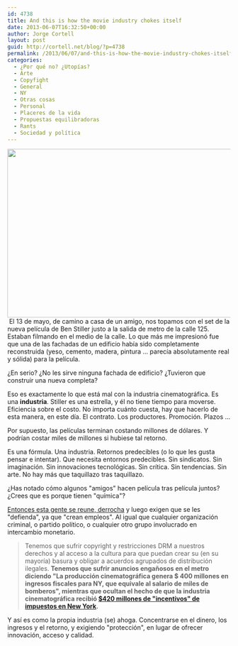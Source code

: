 ```yaml
---
id: 4738
title: And this is how the movie industry chokes itself
date: 2013-06-07T16:32:50+00:00
author: Jorge Cortell
layout: post
guid: http://cortell.net/blog/?p=4738
permalink: /2013/06/07/and-this-is-how-the-movie-industry-chokes-itself/
categories:
  - ¿Por qué no? ¿Utopías?
  - Arte
  - Copyfight
  - General
  - NY
  - Otras cosas
  - Personal
  - Placeres de la vida
  - Propuestas equilibradoras
  - Rants
  - Sociedad y polí­tica
---
```

<img class="aligncenter" alt="" src="https://lh3.googleusercontent.com/-YsdV_Fm8Rqc/UbI9jQRlxII/AAAAAAAAL6U/PnyJqRUPn2w/w506-h380-o/20130518_192804.jpg" width="506" height="380" /> El 13 de mayo, de camino a casa de un amigo, nos topamos con el set de la nueva película de Ben Stiller justo a la salida de metro de la calle 125. Estaban filmando en el medio de la calle. Lo que más me impresionó fue que una de las fachadas de un edificio había sido completamente reconstruida (yeso, cemento, madera, pintura ... parecía absolutamente real y sólida) para la película.

¿En serio? ¿No les sirve ninguna fachada de edificio? ¿Tuvieron que construir una nueva completa?

Eso es exactamente lo que está mal con la industria cinematográfica. Es una **industria**. Stiller es una estrella, y él no tiene tiempo para moverse. Eficiencia sobre el costo. No importa cuánto cuesta, hay que hacerlo de esta manera, en este día. El contrato. Los productores. Promoción. Plazos ...

Por supuesto, las películas terminan costando millones de dólares. Y podrían costar miles de millones si hubiese tal retorno.

Es una fórmula. Una industria. Retornos predecibles (o lo que les gusta pensar e intentar). Que necesita entornos predecibles. Sin sindicatos. Sin imaginación. Sin innovaciones tecnológicas. Sin crítica. Sin tendencias. Sin arte. No hay más que taquillazo tras taquillazo.

¿Has notado cómo algunos "amigos" hacen película tras película juntos? ¿Crees que es porque tienen "química"?

<a title="http://online.wsj.com/article/SB10001424127887324787004578497341587629644.html" href="http://online.wsj.com/article/SB10001424127887324787004578497341587629644.html" target="_blank">Entonces esta gente se reune, derrocha</a> y luego exigen que se les "defienda", ya que "crean empleos". Al igual que cualquier organización criminal, o partido político, o cualquier otro grupo involucrado en intercambio monetario.

> Tenemos que sufrir copyright y restricciones DRM a nuestros derechos y al acceso a la cultura para que puedan crear su (en su mayoría) basura y obligar a acuerdos agrupados de distribución ilegales. **Tenemos que sufrir anuncios engañosos en el metro diciendo "La producción cinematográfica genera $ 400 millones en ingresos fiscales para NY, que equivale al salario de miles de bomberos", mientras que ocultan el hecho de que la industria cinematográfica recibió <a title="http://artmoneynyc.tumblr.com/post/16032952633/should-new-york-say-cut-to-expensive-film-industry" href="http://artmoneynyc.tumblr.com/post/16032952633/should-new-york-say-cut-to-expensive-film-industry" target="_blank">$420 millones de "incentivos" de impuestos en New York</a>.**

Y así es como la propia industria (se) ahoga. Concentrarse en el dinero, los ingresos y el retorno, y exigiendo "protección", en lugar de ofrecer innovación, acceso y calidad.

&nbsp;